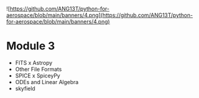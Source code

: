 ![https://github.com/ANG13T/python-for-aerospace/blob/main/banners/4.png](https://github.com/ANG13T/python-for-aerospace/blob/main/banners/4.png)

# Module 3

- FITS x Astropy
- Other File Formats
- SPICE x SpiceyPy
- ODEs and Linear Algebra
- skyfield
